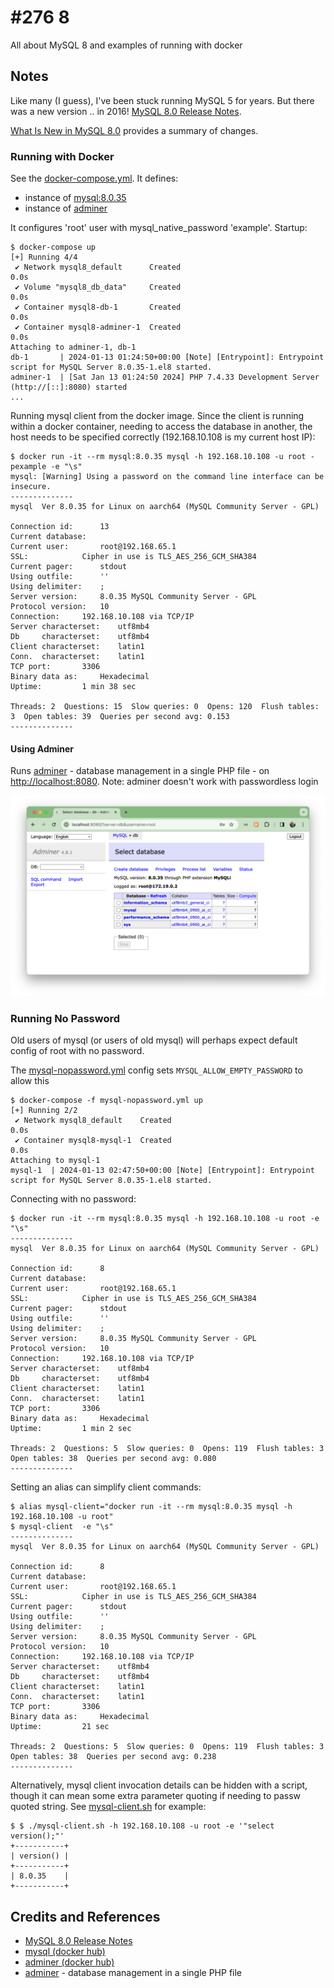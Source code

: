 # #276 8

All about MySQL 8 and examples of running with docker

## Notes

Like many (I guess), I've been stuck running MySQL 5 for years. But there was a new version .. in 2016!
[MySQL 8.0 Release Notes](https://dev.mysql.com/doc/relnotes/mysql/8.0/en/).

[What Is New in MySQL 8.0](https://dev.mysql.com/doc/refman/8.0/en/mysql-nutshell.html) provides a summary of changes.

### Running with Docker

See the [docker-compose.yml](./docker-compose.yml). It defines:

* instance of [mysql:8.0.35](https://hub.docker.com/_/mysql)
* instance of [adminer](https://hub.docker.com/_/adminer/)

It configures 'root' user with mysql_native_password 'example'. Startup:

    $ docker-compose up
    [+] Running 4/4
     ✔ Network mysql8_default      Created                                                                                                                                         0.0s 
     ✔ Volume "mysql8_db_data"     Created                                                                                                                                         0.0s 
     ✔ Container mysql8-db-1       Created                                                                                                                                         0.0s 
     ✔ Container mysql8-adminer-1  Created                                                                                                                                         0.0s 
    Attaching to adminer-1, db-1
    db-1       | 2024-01-13 01:24:50+00:00 [Note] [Entrypoint]: Entrypoint script for MySQL Server 8.0.35-1.el8 started.
    adminer-1  | [Sat Jan 13 01:24:50 2024] PHP 7.4.33 Development Server (http://[::]:8080) started
    ...

Running mysql client from the docker image. 
Since the client is running within a docker container, needing to access the database in another,
the host needs to be specified correctly (192.168.10.108 is my current host IP):

    $ docker run -it --rm mysql:8.0.35 mysql -h 192.168.10.108 -u root -pexample -e "\s"
    mysql: [Warning] Using a password on the command line interface can be insecure.
    --------------
    mysql  Ver 8.0.35 for Linux on aarch64 (MySQL Community Server - GPL)

    Connection id:      13
    Current database:   
    Current user:       root@192.168.65.1
    SSL:            Cipher in use is TLS_AES_256_GCM_SHA384
    Current pager:      stdout
    Using outfile:      ''
    Using delimiter:    ;
    Server version:     8.0.35 MySQL Community Server - GPL
    Protocol version:   10
    Connection:     192.168.10.108 via TCP/IP
    Server characterset:    utf8mb4
    Db     characterset:    utf8mb4
    Client characterset:    latin1
    Conn.  characterset:    latin1
    TCP port:       3306
    Binary data as:     Hexadecimal
    Uptime:         1 min 38 sec

    Threads: 2  Questions: 15  Slow queries: 0  Opens: 120  Flush tables: 3  Open tables: 39  Queries per second avg: 0.153
    --------------

#### Using Adminer

Runs [adminer](https://www.adminer.org/) - database management in a single PHP file - on <http://localhost:8080>.
Note: adminer doesn't work with passwordless login

![adminer](./assets/adminer.png)

### Running No Password

Old users of mysql (or users of old mysql) will perhaps expect default config of root with no password.

The [mysql-nopassword.yml](./mysql-nopassword.yml) config sets `MYSQL_ALLOW_EMPTY_PASSWORD` to allow this

    $ docker-compose -f mysql-nopassword.yml up
    [+] Running 2/2
     ✔ Network mysql8_default    Created                                                                                                                                           0.0s 
     ✔ Container mysql8-mysql-1  Created                                                                                                                                           0.0s 
    Attaching to mysql-1
    mysql-1  | 2024-01-13 02:47:50+00:00 [Note] [Entrypoint]: Entrypoint script for MySQL Server 8.0.35-1.el8 started.

Connecting with no password:

    $ docker run -it --rm mysql:8.0.35 mysql -h 192.168.10.108 -u root -e "\s"
    --------------
    mysql  Ver 8.0.35 for Linux on aarch64 (MySQL Community Server - GPL)

    Connection id:      8
    Current database:   
    Current user:       root@192.168.65.1
    SSL:            Cipher in use is TLS_AES_256_GCM_SHA384
    Current pager:      stdout
    Using outfile:      ''
    Using delimiter:    ;
    Server version:     8.0.35 MySQL Community Server - GPL
    Protocol version:   10
    Connection:     192.168.10.108 via TCP/IP
    Server characterset:    utf8mb4
    Db     characterset:    utf8mb4
    Client characterset:    latin1
    Conn.  characterset:    latin1
    TCP port:       3306
    Binary data as:     Hexadecimal
    Uptime:         1 min 2 sec

    Threads: 2  Questions: 5  Slow queries: 0  Opens: 119  Flush tables: 3  Open tables: 38  Queries per second avg: 0.080
    --------------

Setting an alias can simplify client commands:

    $ alias mysql-client="docker run -it --rm mysql:8.0.35 mysql -h 192.168.10.108 -u root"
    $ mysql-client  -e "\s"
    --------------
    mysql  Ver 8.0.35 for Linux on aarch64 (MySQL Community Server - GPL)

    Connection id:      8
    Current database:   
    Current user:       root@192.168.65.1
    SSL:            Cipher in use is TLS_AES_256_GCM_SHA384
    Current pager:      stdout
    Using outfile:      ''
    Using delimiter:    ;
    Server version:     8.0.35 MySQL Community Server - GPL
    Protocol version:   10
    Connection:     192.168.10.108 via TCP/IP
    Server characterset:    utf8mb4
    Db     characterset:    utf8mb4
    Client characterset:    latin1
    Conn.  characterset:    latin1
    TCP port:       3306
    Binary data as:     Hexadecimal
    Uptime:         21 sec

    Threads: 2  Questions: 5  Slow queries: 0  Opens: 119  Flush tables: 3  Open tables: 38  Queries per second avg: 0.238
    --------------

Alternatively, mysql client invocation details can be hidden with a script,
though it can mean some extra parameter quoting if needing to passw quoted string.
See [mysql-client.sh](./mysql-client.sh) for example:

    $ $ ./mysql-client.sh -h 192.168.10.108 -u root -e '"select version();"'
    +-----------+
    | version() |
    +-----------+
    | 8.0.35    |
    +-----------+

## Credits and References

* [MySQL 8.0 Release Notes](https://dev.mysql.com/doc/relnotes/mysql/8.0/en/)
* [mysql (docker hub)](https://hub.docker.com/_/mysql)
* [adminer (docker hub)](https://hub.docker.com/_/adminer/)
* [adminer](https://www.adminer.org/) - database management in a single PHP file
